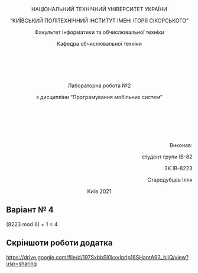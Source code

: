 <p align="center">
    НАЦІОНАЛЬНИЙ ТЕХНІЧНИЙ УНІВЕРСИТЕТ УКРАЇНИ
</p>
<p align="center">
    “КИЇВСЬКИЙ ПОЛІТЕХНІЧНИЙ ІНСТИТУТ ІМЕНІ ІГОРЯ СІКОРСЬКОГО”
</p>
<p align="center">
    Факультет інформатики та обчислювальної техніки
</p>
<p align="center">
    Кафедра обчислювальної техніки
</p>
<br/>
<br/>
<br/>
<br/>
<p align="center">
    Лабораторна робота №2
</p>
<p align="center">
    з дисципліни “Програмування мобільних систем”
</p>
<br/>
<br/>
<br/>
<br/>
<br/>
<p align="right">
    Виконав:
</p>
<p align="right">
    студент групи ІВ-82
</p>
<p align="right">
    ЗК ІВ-8223
</p>
<p align="right">
    Стародубцев Ілля
</p>
<p align="center">
    Київ 2021
</p>

## Варіант № 4
(8223 mod 6) + 1 = 4

## Скріншоти роботи додатка

https://drive.google.com/file/d/197SxbbSl0kxvIprlp16SHaptA93_bIiQ/view?usp=sharing

